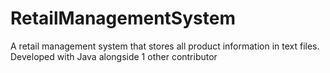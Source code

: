 # RetailManagementSystem
A retail management system that stores all product information in text files. Developed with Java alongside 1 other contributor
